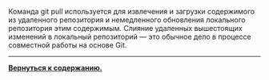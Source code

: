 Команда git pull используется для извлечения и загрузки содержимого из удаленного репозитория и немедленного обновления локального репозитория этим содержимым. Слияние удаленных вышестоящих изменений в локальный репозиторий — это обычное дело в процессе совместной работы на основе Git.

----

[**Вернуться к содержанию.**](./readme.md)